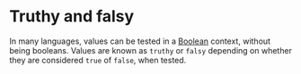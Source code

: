 # Truthy and falsy

In many languages, values can be tested in a [Boolean][type-boolean] context, without being booleans.
Values are known as `truthy` or `falsy` depending on whether they are considered `true` of `false`, when tested.

[type-boolean]: ../types/boolean.md
